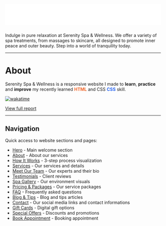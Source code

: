 # ![Serenity Spa Preview](img/icons/logo-white.svg)

Indulge in pure relaxation at Serenity Spa & Wellness. We offer a variety of spa treatments, from massages to skincare, all designed to promote inner peace and outer beauty. Step into a world of tranquility today.

---

# About

Serenity Spa & Wellness is a responsive website I made to **learn**, **practice** and **improve** my recently learned <span style="color:#f06529
"><b>HTML</b></span> and CSS <span style="color:#2965f1"><b>CSS</b></span> skill.

[![wakatime](https://wakatime.com/badge/github/Darkoray/Serenity-Spa-and-Wellness.svg)](https://wakatime.com/badge/github/Darkoray/Serenity-Spa-and-Wellness)

[View full report](https://wakatime.com/@72594c02-0009-4d68-ba8b-6bc52b500d86/projects/eqvtqihyqm)

---

## Navigation

Quick access to website sections and pages:

- [Hero](index.html#hero) - Main welcome section
- [About](index.html#about) - About our services
- [How It Works](index.html#how) - 3-step process visualization
- [Services](index.html#services) - Our services and details
- [Meet Our Team](index.html#team) - Our experts and their bio
- [Testimonials](index.html#testimonials) - Client reviews
- [Spa Gallery](index.html#gallery) - Our environment visuals
- [Pricing & Packages](index.html#pricing) - Our service packages
- [FAQ](index.html#faq) - Frequently asked questions
- [Blog & Tips](index.html#tips) - Blog and tips articles
- [Contact](index.html#contacts) - Our social media links and contact informations
- [Gift Cards](index.html#gift-card) - Digital gift options
- [Special Offers](index.html#special-offer) - Discounts and promotions
- [Book Appointment](index.html#appointment) - Booking appointment
